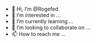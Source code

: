 - 👋 Hi, I’m @Rogefed
- 👀 I’m interested in ...
- 🌱 I’m currently learning ...
- 💞️ I’m looking to collaborate on ...
- 📫 How to reach me ...

<!---
Rogefed/Rogefed is a ✨ special ✨ repository because its `README.md` (this file) appears on your GitHub profile.
You can click the Preview link to take a look at your changes.
--->
